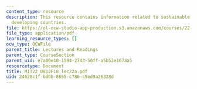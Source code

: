 ```yaml
---
content_type: resource
description: This resource contains information related to sustainable buildings in
  developing countries.
file: https://ol-ocw-studio-app-production.s3.amazonaws.com/courses/22-081j-introduction-to-sustainable-energy-fall-2010/24620c1fbd0b8655c786c9ed9a26328d_MIT22_081JF10_lec22a.pdf
file_type: application/pdf
learning_resource_types: []
ocw_type: OCWFile
parent_title: Lectures and Readings
parent_type: CourseSection
parent_uid: e7a00e10-1594-2743-50ff-a5b52e167aa5
resourcetype: Document
title: MIT22_081JF10_lec22a.pdf
uid: 24620c1f-bd0b-8655-c786-c9ed9a26328d
---
```

